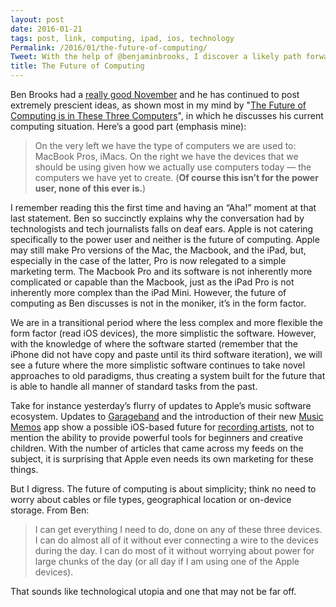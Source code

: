 ```yaml
---
layout: post
date: 2016-01-21
tags: post, link, computing, ipad, ios, technology
Permalink: /2016/01/the-future-of-computing/
Tweet: With the help of @benjaminbrooks, I discover a likely path forward for computing devices in general.
title: The Future of Computing
---
```


Ben Brooks had a [really good November](https://brooksreview.net/2016/01/writing-advice/) and he has continued to post extremely prescient ideas, as shown most in my mind by "[The Future of Computing is in These Three Computers](https://brooksreview.net/2015/12/future-computing/)", in which he discusses his current computing situation. Here’s a good part (emphasis mine):

>On the very left we have the type of computers we are used to: MacBook Pros, iMacs. On the right we have the devices that we should be using given how we actually use computers today — the computers we have yet to create. (**Of course this isn’t for the power user, none of this ever is.**)

I remember reading this the first time and having an “Aha!” moment at that last statement. Ben so succinctly explains why the conversation had by technologists and tech journalists falls on deaf ears. Apple is not catering specifically to the power user and neither is the future of computing. Apple may still make Pro versions of the Mac, the Macbook, and the iPad, but, especially in the case of the latter, Pro is now relegated to a simple marketing term. The Macbook Pro and its software is not inherently more complicated or capable than the Macbook, just as the iPad Pro is not inherently more complex than the iPad Mini. However, the future of computing as Ben discusses is not in the moniker, it’s in the form factor.

We are in a transitional period where the less complex and more flexible the form factor (read iOS devices), the more simplistic the software. However, with the knowledge of where the software started (remember that the iPhone did not have copy and paste until its third software iteration), we will see a future where the more simplistic software continues to take novel approaches to old paradigms, thus creating a system built for the future that is able to handle all manner of standard tasks from the past.

Take for instance yesterday’s flurry of updates to Apple’s music software ecosystem. Updates to [Garageband](http://www.apple.com/ios/garageband/) and the introduction of their new [Music Memos](http://www.apple.com/music-memos/) app show a possible iOS-based future for [recording artists](http://www.theverge.com/2016/1/20/10798478/t-pain-garageband-ipad-update-demo-video), not to mention the ability to provide powerful tools for beginners and creative children. With the number of articles that came across my feeds on the subject, it is surprising that Apple even needs its own marketing for these things.

But I digress. The future of computing is about simplicity; think no need to worry about cables or file types, geographical location or on-device storage. From Ben:

>I can get everything I need to do, done on any of these three devices. I can do almost all of it without ever connecting a wire to the devices during the day. I can do most of it without worrying about power for large chunks of the day (or all day if I am using one of the Apple devices).

That sounds like technological utopia and one that may not be far off.

